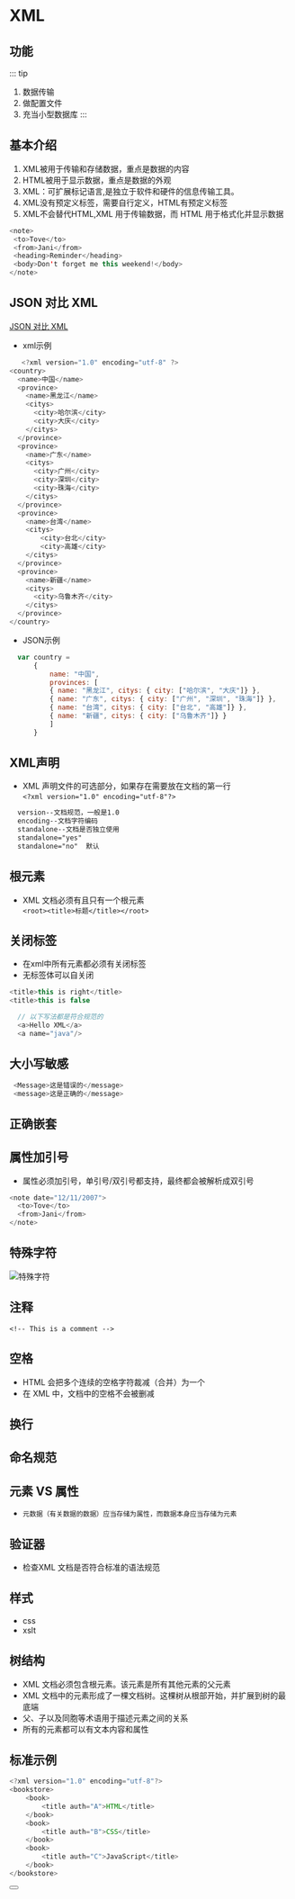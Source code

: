 # XML

## 功能
::: tip
  1. 数据传输
  2. 做配置文件
  3. 充当小型数据库
:::

## 基本介绍
   1. XML被用于传输和存储数据，重点是数据的内容
   2. HTML被用于显示数据，重点是数据的外观
   3. XML：可扩展标记语言,是独立于软件和硬件的信息传输工具。
   4. XML没有预定义标签，需要自行定义，HTML有预定义标签
   5. XML不会替代HTML,XML 用于传输数据，而 HTML 用于格式化并显示数据
   ```java
   <note>
    <to>Tove</to>
    <from>Jani</from>
    <heading>Reminder</heading>
    <body>Don't forget me this weekend!</body>
   </note>
   ```
## JSON 对比 XML
   [JSON 对比 XML](https://www.cnblogs.com/SanMaoSpace/p/3139186.html)
   - xml示例
```java
   <?xml version="1.0" encoding="utf-8" ?>
<country>
  <name>中国</name>
  <province>
    <name>黑龙江</name>
    <citys>
      <city>哈尔滨</city>
      <city>大庆</city>
    </citys>  　　
  </province>
  <province>
    <name>广东</name>
    <citys>
      <city>广州</city>
      <city>深圳</city>
      <city>珠海</city>
    </citys> 　　
  </province>
  <province>
    <name>台湾</name>
    <citys>
      　<city>台北</city>
      　<city>高雄</city>
    </citys>　
  </province>
  <province>
    <name>新疆</name>
    <citys>
      <city>乌鲁木齐</city>
    </citys>
  </province>
</country>
```
  - JSON示例
  ```js
    var country =
        {
            name: "中国",
            provinces: [
            { name: "黑龙江", citys: { city: ["哈尔滨", "大庆"]} },
            { name: "广东", citys: { city: ["广州", "深圳", "珠海"]} },
            { name: "台湾", citys: { city: ["台北", "高雄"]} },
            { name: "新疆", citys: { city: ["乌鲁木齐"]} }
            ]
        }
  ```

## XML声明
  - XML 声明文件的可选部分，如果存在需要放在文档的第一行  
  `<?xml version="1.0" encoding="utf-8"?>`
```xml
  version--文档规范，一般是1.0
  encoding--文档字符编码
  standalone--文档是否独立使用
  standalone="yes"
  standalone="no"  默认
```

## 根元素
  - XML 文档必须有且只有一个根元素  
  `<root><title>标题</title></root>`

## 关闭标签
  - 在xml中所有元素都必须有关闭标签
  - 无标签体可以自关闭
  ```java
  <title>this is right</title>
  <title>this is false
  ```
  ```java
    // 以下写法都是符合规范的
    <a>Hello XML</a>
    <a name="java"/>
  ```

## 大小写敏感
   ```java
    <Message>这是错误的</message>
    <message>这是正确的</message>
   ```

## 正确嵌套

## 属性加引号
  - 属性必须加引号，单引号/双引号都支持，最终都会被解析成双引号
  ```java
  <note date="12/11/2007">
    <to>Tove</to>
    <from>Jani</from>
  </note>
  ```

## 特殊字符
  ![特殊字符](/img/xml01.png)

## 注释
  `<!-- This is a comment -->`

## 空格
  - HTML 会把多个连续的空格字符裁减（合并）为一个
  - 在 XML 中，文档中的空格不会被删减

## 换行

## 命名规范

## 元素 VS 属性
  - `元数据（有关数据的数据）应当存储为属性，而数据本身应当存储为元素`

## 验证器
  - 检查XML 文档是否符合标准的语法规范

## 样式
  - css
  - xslt

## 树结构
  - XML 文档必须包含根元素。该元素是所有其他元素的父元素
  - XML 文档中的元素形成了一棵文档树。这棵树从根部开始，并扩展到树的最底端
  - 父、子以及同胞等术语用于描述元素之间的关系
  - 所有的元素都可以有文本内容和属性

## 标准示例
```java
<?xml version="1.0" encoding="utf-8"?>
<bookstore>
    <book>
        <title auth="A">HTML</title>
    </book>
    <book>
        <title auth="B">CSS</title>
    </book>
    <book>
        <title auth="C">JavaScript</title>
    </book>
</bookstore>
```

<Button/>